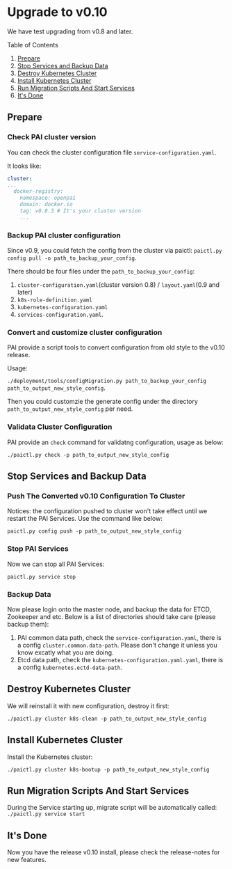 # Upgrade to v0.10

We have test upgrading from v0.8 and later.

Table of Contents

1. [Prepare](#Prepare)
2. [Stop Services and Backup Data](#Stop-Services-and-Backup-Data)
3. [Destroy Kubernetes Cluster](#Destroy-Kubernetes-Cluster)
4. [Install Kubernetes Cluster](#Install-Kubernetes-Cluster)
5. [Run Migration Scripts And Start Services](#Run-Migration-Scripts-And-Start-Services)
6. [It's Done](#It's-Done)

## Prepare

### Check PAI cluster version

You can check the cluster configuration file `service-configuration.yaml`.

It looks like:

```yaml
cluster:
...
  docker-registry:
    namespace: openpai
    domain: docker.io
    tag: v0.8.3 # It's your cluster version
    ...
```

### Backup PAI cluster configuration

Since v0.9, you could fetch the config from the cluster via paictl: `paictl.py config pull -o path_to_backup_your_config`.

There should be four files under the `path_to_backup_your_config`:

1. `cluster-configuration.yaml`(cluster version 0.8) / `layout.yaml`(0.9 and later)
2. `k8s-role-definition.yaml`
3. `kubernetes-configuration.yaml`
4. `services-configuration.yaml`.

### Convert and customize cluster configuration

PAI provide a script tools to convert configuration from old style to the v0.10 release.

Usage:

`./deployment/tools/configMigration.py path_to_backup_your_config path_to_output_new_style_config`.

Then you could customzie the generate config under the directory `path_to_output_new_style_config` per need.

### Validata Cluster Configuration

PAI provide an `check` command for validatng configuration, usage as below:

`./paictl.py check -p path_to_output_new_style_config`

## Stop Services and Backup Data

### Push The Converted v0.10 Configuration To Cluster

Notices: the configuration pushed to cluster won't take effect until we restart the PAI Services.
Use the command like below:

`paictl.py config push -p path_to_output_new_style_config`

### Stop PAI Services

Now we can stop all PAI Services:

`paictl.py service stop`

### Backup Data

Now please login onto the master node, and backup the data for ETCD, Zookeeper and etc.
Below is a list of directories should take care (please backup them):

1. PAI common data path, check the `service-configuration.yaml`, there is a config `cluster.common.data-path`. Please don't change it unless you know excatly what you are doing.
2. Etcd data path, check the `kubernetes-configuration.yaml.yaml`, there is a config `kubernetes.ectd-data-path`.

## Destroy Kubernetes Cluster

We will reinstall it with new configuration, destroy it first:

`./paictl.py cluster k8s-clean -p path_to_output_new_style_config`

## Install Kubernetes Cluster

Install the Kubernetes cluster:

`./paictl.py cluster k8s-bootup -p path_to_output_new_style_config`

## Run Migration Scripts And Start Services

During the Service starting up, migrate script will be automatically called:
`./paictl.py service start`

## It's Done

Now you have the release v0.10 install, please check the release-notes for new features.